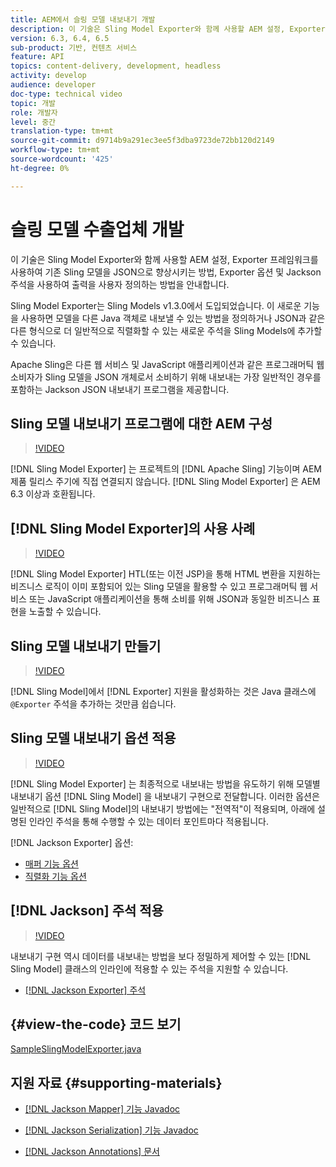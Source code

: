 ```yaml
---
title: AEM에서 슬링 모델 내보내기 개발
description: 이 기술은 Sling Model Exporter와 함께 사용할 AEM 설정, Exporter 프레임워크를 사용하여 기존 Sling 모델을 JSON으로 향상시키는 방법, Exporter 옵션 및 Jackson 주석을 사용하여 출력을 사용자 정의하는 방법을 안내합니다.
version: 6.3, 6.4, 6.5
sub-product: 기반, 컨텐츠 서비스
feature: API
topics: content-delivery, development, headless
activity: develop
audience: developer
doc-type: technical video
topic: 개발
role: 개발자
level: 중간
translation-type: tm+mt
source-git-commit: d9714b9a291ec3ee5f3dba9723de72bb120d2149
workflow-type: tm+mt
source-wordcount: '425'
ht-degree: 0%

---
```



# 슬링 모델 수출업체 개발

이 기술은 Sling Model Exporter와 함께 사용할 AEM 설정, Exporter 프레임워크를 사용하여 기존 Sling 모델을 JSON으로 향상시키는 방법, Exporter 옵션 및 Jackson 주석을 사용하여 출력을 사용자 정의하는 방법을 안내합니다.

Sling Model Exporter는 Sling Models v1.3.0에서 도입되었습니다. 이 새로운 기능을 사용하면 모델을 다른 Java 객체로 내보낼 수 있는 방법을 정의하거나 JSON과 같은 다른 형식으로 더 일반적으로 직렬화할 수 있는 새로운 주석을 Sling Models에 추가할 수 있습니다.

Apache Sling은 다른 웹 서비스 및 JavaScript 애플리케이션과 같은 프로그래머틱 웹 소비자가 Sling 모델을 JSON 개체로서 소비하기 위해 내보내는 가장 일반적인 경우를 포함하는 Jackson JSON 내보내기 프로그램을 제공합니다.

## Sling 모델 내보내기 프로그램에 대한 AEM 구성

>[!VIDEO](https://video.tv.adobe.com/v/16862/?quality=12&learn=on)

[!DNL Sling Model Exporter] 는 프로젝트의  [!DNL Apache Sling] 기능이며 AEM 제품 릴리스 주기에 직접 연결되지 않습니다. [!DNL Sling Model Exporter] 은 AEM 6.3 이상과 호환됩니다.

## [!DNL Sling Model Exporter]의 사용 사례

>[!VIDEO](https://video.tv.adobe.com/v/16863/?quality=12&learn=on)

[!DNL Sling Model Exporter] HTL(또는 이전 JSP)을 통해 HTML 변환을 지원하는 비즈니스 로직이 이미 포함되어 있는 Sling 모델을 활용할 수 있고 프로그래머틱 웹 서비스 또는 JavaScript 애플리케이션을 통해 소비를 위해 JSON과 동일한 비즈니스 표현을 노출할 수 있습니다.

## Sling 모델 내보내기 만들기

>[!VIDEO](https://video.tv.adobe.com/v/16864/?quality=12&learn=on)

[!DNL Sling Model]에서 [!DNL Exporter] 지원을 활성화하는 것은 Java 클래스에 `@Exporter` 주석을 추가하는 것만큼 쉽습니다.

## Sling 모델 내보내기 옵션 적용

>[!VIDEO](https://video.tv.adobe.com/v/16865/?quality=12&learn=on)

[!DNL Sling Model Exporter] 는 최종적으로 내보내는 방법을 유도하기 위해 모델별 내보내기 옵션 [!DNL Sling Model] 을 내보내기 구현으로 전달합니다. 이러한 옵션은 일반적으로 [!DNL Sling Model]의 내보내기 방법에는 &quot;전역적&quot;이 적용되며, 아래에 설명된 인라인 주석을 통해 수행할 수 있는 데이터 포인트마다 적용됩니다.

[!DNL Jackson Exporter] 옵션:

* [매퍼 기능 옵션](https://static.javadoc.io/com.fasterxml.jackson.core/jackson-databind/2.8.5/com/fasterxml/jackson/databind/MapperFeature.html)
* [직렬화 기능 옵션](https://static.javadoc.io/com.fasterxml.jackson.core/jackson-databind/2.8.5/com/fasterxml/jackson/databind/SerializationFeature.html)

## [!DNL Jackson] 주석 적용

>[!VIDEO](https://video.tv.adobe.com/v/16866/?quality=12&learn=on)

내보내기 구현 역시 데이터를 내보내는 방법을 보다 정밀하게 제어할 수 있는 [!DNL Sling Model] 클래스의 인라인에 적용할 수 있는 주석을 지원할 수 있습니다.

* [[!DNL Jackson Exporter] 주석](https://github.com/FasterXML/jackson-annotations/wiki/Jackson-Annotations)

## {#view-the-code} 코드 보기

[SampleSlingModelExporter.java](https://github.com/Adobe-Consulting-Services/acs-aem-samples/blob/master/core/src/main/java/com/adobe/acs/samples/models/SampleSlingModelExporter.java)

## 지원 자료 {#supporting-materials}

* [[!DNL Jackson Mapper] 기능 Javadoc](https://static.javadoc.io/com.fasterxml.jackson.core/jackson-databind/2.8.5/com/fasterxml/jackson/databind/MapperFeature.html)
* [[!DNL Jackson Serialization] 기능 Javadoc](https://static.javadoc.io/com.fasterxml.jackson.core/jackson-databind/2.8.5/com/fasterxml/jackson/databind/SerializationFeature.html)

* [[!DNL Jackson Annotations] 문서](https://github.com/FasterXML/jackson-annotations/wiki/Jackson-Annotations)

